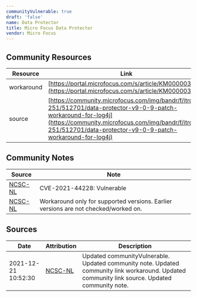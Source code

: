 ```yaml
---
communityVulnerable: true
draft: 'false'
name: Data Protector
title: Micro Focus Data Protector
vendor: Micro Focus
---
```



## Community Resources
| Resource | Link |
| --- | --- |
| workaround | [https://portal.microfocus.com/s/article/KM000003052](https://portal.microfocus.com/s/article/KM000003052) |
| source | [https://community.microfocus.com/img/bandr/f/itrc-251/512701/data-protector-v9-0-9-patch-workaround-for-log4j](https://community.microfocus.com/img/bandr/f/itrc-251/512701/data-protector-v9-0-9-patch-workaround-for-log4j) |

## Community Notes
| Source | Note |
| --- | --- |
| [NCSC-NL](https://github.com/NCSC-NL/log4shell/blob/main/software/README.md) | CVE-2021-44228: Vulnerable </ul> |
| [NCSC-NL](https://github.com/NCSC-NL/log4shell/blob/main/software/README.md) | Workaround only for supported versions. Earlier versions are not checked/worked on. |

## Sources
| Date | Attribution | Description |
| --- | --- | --- |
| 2021-12-21 10:52:30 | [NCSC-NL](https://github.com/NCSC-NL/log4shell/blob/main/software/README.md) | Updated communityVulnerable. Updated community note. Updated community link workaround. Updated community link source. Updated community note.  |
